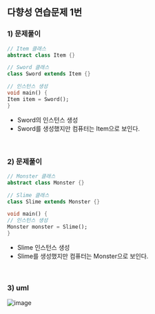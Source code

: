 ## 다향성 연습문제 1번
### 1) 문제풀이
```dart
// Item 클래스
abstract class Item {}

// Sword 클래스
class Sword extends Item {}

// 인스턴스 생성
void main() {
Item item = Sword();
}
```
- Sword의 인스턴스 생성
- Sword를 생성했지만 컴퓨터는 Item으로 보인다.
<br/>

### 2) 문제풀이
```dart
// Monster 클래스
abstract class Monster {}

// Slime 클래스
class Slime extends Monster {}

void main() {
// 인스턴스 생성
Monster monster = Slime();
}
```
- Slime 인스턴스 생성  
- Slime를 생성했지만 컴퓨터는 Monster으로 보인다.
<br/>

### 3) uml
![image](https://github.com/yujiyeong/learn_dart_together/assets/149862753/4a887340-f68c-405a-8be3-8e69efb70428)



